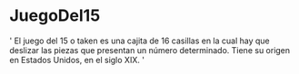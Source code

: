 # JuegoDel15

' El juego del 15 o taken es una cajita de 16 casillas en la cual hay que deslizar
las piezas que presentan un número determinado. Tiene su origen en Estados
Unidos, en el siglo XIX. '
